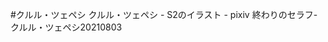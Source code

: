 #クルル・ツェペシ クルル・ツェペシ - S2のイラスト - pixiv
終わりのセラフ-クルル・ツェペシ20210803

<!-- <div align="center">
  <img src="https://skillicons.dev/icons?i=docker,nginx,python,fastapi,vue,tailwind,postgres,mongodb,redis,gitlab,rabbitmq" alt="Tech Stack Icons" />
</div>
<table>
  <tr>
    <th style="text-align: center;">🚀 Deployment & Infrastructure</th>
    <th style="text-align: center;">🗄️ Databases</th>
    <th style="text-align: center;">🐍 Backend</th>
    <th style="text-align: center;">🎨 Frontend </th>
    <th style="text-align: center;">🛠️ Other Experience</th>
  </tr>
  <tr>
    <td style="vertical-align: top; text-align: left;">
      <b>Docker</b> 🐳<br>
      <b>Docker Compose</b> 📦<br>
      <b>Nginx</b> ⚙️<br>
      <b>GitLab CI/CD</b> 🚀<br>
      <b>VPS/VDS</b> 🌍<br>
      <b>SSL</b> 🔒<br>
      <b>Yandex Cloud (S3)</b> ☁️<br>
      <b>Google Cloud (OAuth2)</b> ☁️<br>
      <b>Git</b> 🌀<br>
      <b>Sentry</b> 🛡️<br>
      <b>Prometheus</b> 📊<br>
      <b>Grafana</b> 📉<br>
      <b>Loki</b> 📜<br>
      <b>Promtail</b> 📥
    </td>
    <td style="vertical-align: top; text-align: left;">
      <b>MongoDB</b> 🗄️<br>
      <b>PostgreSQL</b> 🐘<br>
      <b>MySQL</b> 💾<br>
      <b>Redis</b> 🔴
    </td>
    <td style="vertical-align: top; text-align: left;">
      <b>FastAPI</b> ⚡<br>
      <b>FastAPI-Mail</b> 📧<br>
      <b>FastAPI-Cache</b> 🧊<br>
      <b>FastAPI-Limiter</b> 🛡️<br>
      <b>SQLAlchemy</b> 🛠️<br>
      <b>Celery</b> 🐍<br>
      <b>Celery Beat</b> ⏱️<br>
      <b>RabbitMQ</b> 🐇<br>
      <b>Pydantic</b> 📜<br>
      <b>Jwt + OAuth2 </b> 🔑<br>
      <b>Httpx</b> 🌐<br>
      <b>AsyncIO</b> 🌀<br>
      <b>Pytest</b> 🧪<br>
      <b>Ruff</b> 🦊<br>
      <b>Strawberry (GraphQL)</b> 🍓<br>
      <b>Alembic</b> 🏛️<br>
      <b>SSE</b> 📡<br>
      <b>WebSockets</b> 🔗<br>
      <b>Logging</b> 📝<br>
      <b>Redis Pub/Sub</b> 🌀 <br>
      <b>Redis Stream</b> 🧭<br>
    </td>
    <td style="vertical-align: top; text-align: left;">
      <b>Vue.js</b> 🌐<br>
      <b>Vue Router</b> 🛣️<br>
      <b>Pinia</b> 📦<br>
      <b>Axios</b> 📡<br>
      <b>Tailwind CSS</b> 💨
    </td>
    <td style="vertical-align: top; text-align: left;">
      <b>Django</b> 🎭<br>
      <b>Django REST</b> 🔗<br>
      <b>Flask</b> 🍶<br>
      <b>Aiohttp</b> 🌍<br>
      <b>GitHub CI/CD</b> ⚙️<br>
      <b>Aiogram</b> 🤖<br>  
    </td>
  </tr>
</table>

<table style="border-collapse: collapse; border: none;">
  <tr>
    <td style="border: none;">
      <img height="200" src="https://github-readme-stats.vercel.app/api/top-langs?username=shutsuensha&layout=compact&langs_count=8&card_width=320&exclude_repo=archive1,online-store,archive2,archive3,archive4,archive6&theme=transparent&hide_border=true" />
    </td>
    <td style="border: none;">
      <img height="200" src="5c1e3e06a99cb2364306bc9e4870f18b.jpg" />
    </td>
  </tr>
</table>


## 🏆 Certifications & Achievements

<table>
  <tr>
<td align="center">
  <a href="https://github.com/shutsuensha/shutsuensha/blob/main/fastapi.pdf" target="_blank">
      <img src="FastAPI-ArtemShumeiko-1.png" width="200" alt="FastAPI Certificate Page 1"/>
    <br/>
    <b>Artem Shumeiko Certification</b>
  </a>
</td>
    <td align="center">
      <a href="https://github.com/shutsuensha/shutsuensha/blob/main/TMS.pdf" target="_blank">
        <img src="TMS-1.png" width="500" alt="TeachMeSkills Certificate"/><br/>
        <b>TeachMeSkills Certification</b>
      </a>
    </td>
  </tr>
</table>


<a href="https://github.com/shutsuensha">
  <img height=200 width=400 align="center" src="https://github-readme-stats.vercel.app/api?username=shutsuensha&theme=transparent&show_icons=tru&hide_border=true&cache_seconds=21600" />
</a>
<a href="https://github.com/shutsuensha/pint3rest.xyz">
  <img height=200 width=400 align="center" src="https://github-readme-stats.vercel.app/api/pin/?username=shutsuensha&repo=pint3rest.xyz&hide_border=true&theme=transparent&show_owner=true&cache_seconds=21600" />
</a>


<p align="left">
  <a href="https://drive.google.com/file/d/1Ts9eZRC3gKWF8a0n0AORavhKU-MUxRaD/view" target="_blank">
    <img src="https://img.shields.io/badge/CV-6B7280?style=for-the-badge&logo=google-drive&logoColor=white" alt="CV" />
  </a>
  <a href="https://shutsuensha.ru/portfolio" target="_blank">
    <img src="https://img.shields.io/badge/Portfolio-10B981?style=for-the-badge&logo=readthedocs&logoColor=white" alt="Portfolio" />
  </a>
  <a href="https://t.me/daniilkupryianchyk" target="_blank">
    <img src="https://img.shields.io/badge/Telegram-26A5E4?style=for-the-badge&logo=telegram&logoColor=white" alt="Telegram" />
  </a>
  <a href="https://www.linkedin.com/in/daniil-kupryianchyk-960594322" target="_blank">
    <img src="https://img.shields.io/badge/LinkedIn-0077B5?style=for-the-badge&logo=linkedin&logoColor=white" alt="LinkedIn" />
  </a>
  <a href="mailto:dankupr21@gmail.com" target="_blank">
    <img src="https://img.shields.io/badge/Gmail-EA4335?style=for-the-badge&logo=gmail&logoColor=white" alt="Gmail" />
  </a>
</p> -->
